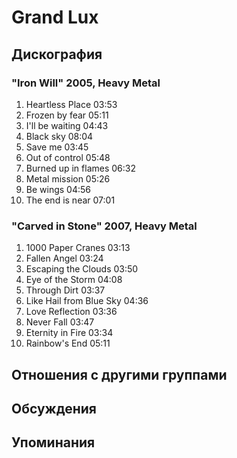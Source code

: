 # Grand Lux



## Дискография

### "Iron Will" 2005, Heavy Metal

1.	 Heartless Place	03:53	 
2.	 Frozen by fear	05:11	 
3.	 I'll be waiting	04:43	 
4.	 Black sky	08:04	 
5.	 Save me	03:45	 
6.	 Out of control	05:48	 
7.	 Burned up in flames	06:32	 
8.	 Metal mission	05:26	 
9.	 Be wings	04:56	 
10.	 The end is near	07:01

### "Carved in Stone" 2007, Heavy Metal

1.	 1000 Paper Cranes	03:13	 
2.	 Fallen Angel	03:24	 
3.	 Escaping the Clouds	03:50	 
4.	 Eye of the Storm	04:08	 
5.	 Through Dirt	03:37	 
6.	 Like Hail from Blue Sky	04:36	 
7.	 Love Reflection	03:36	 
8.	 Never Fall	03:47	 
9.	 Eternity in Fire	03:34	 
10.	 Rainbow's End	05:11


## Отношения с другими группами


## Обсуждения


## Упоминания

